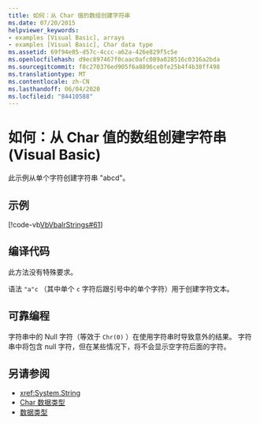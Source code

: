 ```yaml
---
title: 如何：从 Char 值的数组创建字符串
ms.date: 07/20/2015
helpviewer_keywords:
- examples [Visual Basic], arrays
- examples [Visual Basic], Char data type
ms.assetid: 69f94e85-d57c-4ccc-a62a-426e829f5c5e
ms.openlocfilehash: d9ec897467f0caac0afc089a028516c0316a2bda
ms.sourcegitcommit: f8c270376ed905f6a8896ce0fe25b4f4b38ff498
ms.translationtype: MT
ms.contentlocale: zh-CN
ms.lasthandoff: 06/04/2020
ms.locfileid: "84410588"
---
```

# <a name="how-to-create-a-string-from-an-array-of-char-values-visual-basic"></a>如何：从 Char 值的数组创建字符串 (Visual Basic)
此示例从单个字符创建字符串 "abcd"。  
  
## <a name="example"></a>示例  
 [!code-vb[VbVbalrStrings#61](~/samples/snippets/visualbasic/VS_Snippets_VBCSharp/VbVbalrStrings/VB/Class2.vb#61)]  
  
## <a name="compile-the-code"></a>编译代码  
 此方法没有特殊要求。  
  
 语法 `"a"c` （其中单个 `c` 字符后跟引号中的单个字符）用于创建字符文本。  
  
## <a name="robust-programming"></a>可靠编程  
 字符串中的 Null 字符（等效于 `Chr(0)` ）在使用字符串时导致意外的结果。 字符串中将包含 null 字符，但在某些情况下，将不会显示空字符后面的字符。  
  
## <a name="see-also"></a>另请参阅

- <xref:System.String>
- [Char 数据类型](../../../language-reference/data-types/char-data-type.md)
- [数据类型](../data-types/index.md)
